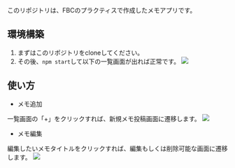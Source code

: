 このリポジトリは、FBCのプラクティスで作成したメモアプリです。

## 環境構築
1. まずはこのリポジトリをcloneしてください。
2. その後、`npm start`して以下の一覧画面が出れば正常です。
![](./public/images/index.png)

## 使い方
- メモ追加

一覧画面の「+」をクリックすれば、新規メモ投稿画面に遷移します。
![](./public/images/newmemo.png)

- メモ編集

編集したいメモタイトルをクリックすれば、編集もしくは削除可能な画面に遷移します。
![](./public/images/editmemo.png)
